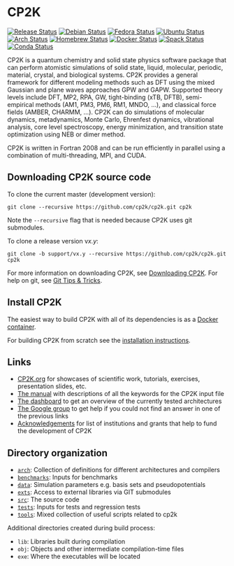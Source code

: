 # CP2K

[![Release Status][release-badge]][release-link] [![Debian Status][debian-badge]][debian-link]
[![Fedora Status][fedora-badge]][fedora-link] [![Ubuntu Status][ubuntu-badge]][ubuntu-link]
[![Arch Status][arch-badge]][arch-link] [![Homebrew Status][homebrew-badge]][homebrew-link]
[![Docker Status][docker-badge]][docker-link] [![Spack Status][spack-badge]][spack-link]
[![Conda Status][conda-badge]][conda-link]

CP2K is a quantum chemistry and solid state physics software package that can perform atomistic
simulations of solid state, liquid, molecular, periodic, material, crystal, and biological systems.
CP2K provides a general framework for different modeling methods such as DFT using the mixed
Gaussian and plane waves approaches GPW and GAPW. Supported theory levels include DFT, MP2, RPA, GW,
tight-binding (xTB, DFTB), semi-empirical methods (AM1, PM3, PM6, RM1, MNDO, ...), and classical
force fields (AMBER, CHARMM, ...). CP2K can do simulations of molecular dynamics, metadynamics,
Monte Carlo, Ehrenfest dynamics, vibrational analysis, core level spectroscopy, energy minimization,
and transition state optimization using NEB or dimer method.

CP2K is written in Fortran 2008 and can be run efficiently in parallel using a combination of
multi-threading, MPI, and CUDA.

## Downloading CP2K source code

To clone the current master (development version):

```shell
git clone --recursive https://github.com/cp2k/cp2k.git cp2k
```

Note the `--recursive` flag that is needed because CP2K uses git submodules.

To clone a release version v*x.y*:

```shell
git clone -b support/vx.y --recursive https://github.com/cp2k/cp2k.git cp2k
```

For more information on downloading CP2K, see [Downloading CP2K](https://www.cp2k.org/download). For
help on git, see [Git Tips & Tricks](https://github.com/cp2k/cp2k/wiki/Git-Tips-&-Tricks).

## Install CP2K

The easiest way to build CP2K with all of its dependencies is as a
[Docker container](./tools/docker/README.md).

For building CP2K from scratch see the [installation instructions](./INSTALL.md).

## Links

- [CP2K.org](https://www.cp2k.org) for showcases of scientific work, tutorials, exercises,
  presentation slides, etc.
- [The manual](https://manual.cp2k.org/) with descriptions of all the keywords for the CP2K input
  file
- [The dashboard](https://dashboard.cp2k.org) to get an overview of the currently tested
  architectures
- [The Google group](https://groups.google.com/group/cp2k) to get help if you could not find an
  answer in one of the previous links
- [Acknowledgements](https://www.cp2k.org/funding) for list of institutions and grants that help to
  fund the development of CP2K

## Directory organization

- [`arch`](./arch): Collection of definitions for different architectures and compilers
- [`benchmarks`](./benchmarks): Inputs for benchmarks
- [`data`](./data): Simulation parameters e.g. basis sets and pseudopotentials
- [`exts`](./exts): Access to external libraries via GIT submodules
- [`src`](./src): The source code
- [`tests`](./tests): Inputs for tests and regression tests
- [`tools`](./tools): Mixed collection of useful scripts related to cp2k

Additional directories created during build process:

- `lib`: Libraries built during compilation
- `obj`: Objects and other intermediate compilation-time files
- `exe`: Where the executables will be located

[arch-badge]: https://img.shields.io/aur/version/cp2k
[arch-link]: https://aur.archlinux.org/packages/cp2k
[conda-badge]: https://img.shields.io/conda/vn/conda-forge/cp2k
[conda-link]: https://anaconda.org/conda-forge/cp2kcp2k
[debian-badge]: https://img.shields.io/debian/v/cp2k
[debian-link]: https://packages.debian.org/search?keywords=cp2k
[docker-badge]: https://img.shields.io/docker/v/cp2k/cp2k?label=docker
[docker-link]: https://hub.docker.com/r/cp2k/cp2k
[fedora-badge]: https://img.shields.io/fedora/v/cp2k
[fedora-link]: https://src.fedoraproject.org/rpms/cp2k
[homebrew-badge]: https://img.shields.io/homebrew/v/cp2k
[homebrew-link]: https://formulae.brew.sh/formula/cp2k
[release-badge]: https://img.shields.io/github/v/release/cp2k/cp2k
[release-link]: https://github.com/cp2k/cp2k/releases
[spack-badge]: https://img.shields.io/spack/v/cp2k
[spack-link]: https://packages.spack.io/package.html?name=cp2k
[ubuntu-badge]: https://img.shields.io/ubuntu/v/cp2k
[ubuntu-link]: https://packages.ubuntu.com/search?keywords=cp2k
